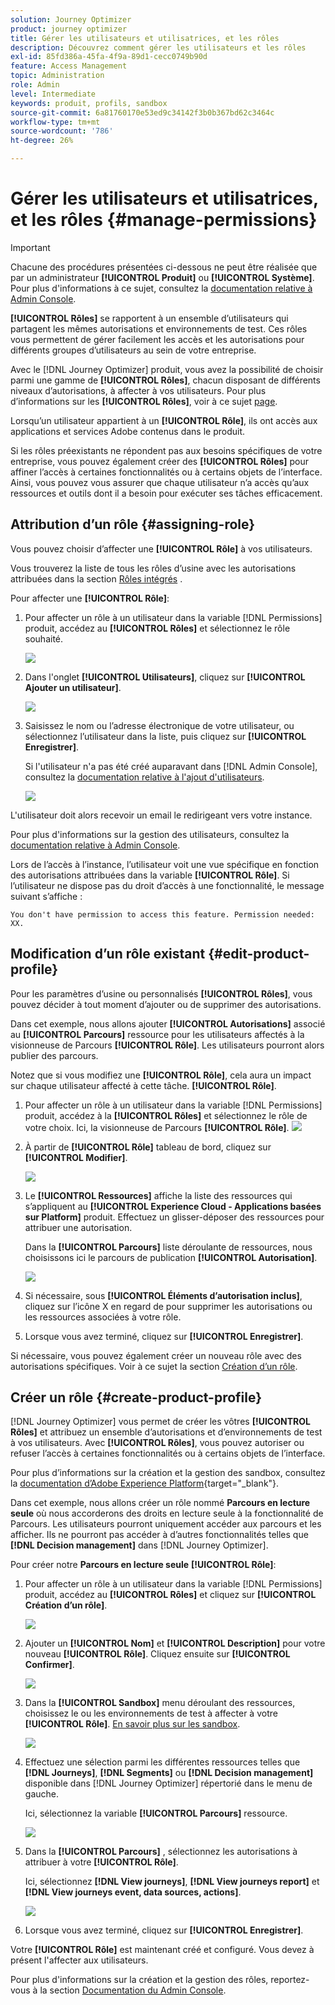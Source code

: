 ```yaml
---
solution: Journey Optimizer
product: journey optimizer
title: Gérer les utilisateurs et utilisatrices, et les rôles
description: Découvrez comment gérer les utilisateurs et les rôles
exl-id: 85fd386a-45fa-4f9a-89d1-cecc0749b90d
feature: Access Management
topic: Administration
role: Admin
level: Intermediate
keywords: produit, profils, sandbox
source-git-commit: 6a81760170e53ed9c34142f3b0b367bd62c3464c
workflow-type: tm+mt
source-wordcount: '786'
ht-degree: 26%

---
```


# Gérer les utilisateurs et utilisatrices, et les rôles {#manage-permissions}

>[!IMPORTANT]
>
> Chacune des procédures présentées ci-dessous ne peut être réalisée que par un administrateur **[!UICONTROL Produit]** ou **[!UICONTROL Système]**. Pour plus d&#39;informations à ce sujet, consultez la [documentation relative à Admin Console](https://helpx.adobe.com/fr/enterprise/admin-guide.html/enterprise/using/admin-roles.ug.html).

**[!UICONTROL Rôles]** se rapportent à un ensemble d’utilisateurs qui partagent les mêmes autorisations et environnements de test. Ces rôles vous permettent de gérer facilement les accès et les autorisations pour différents groupes d’utilisateurs au sein de votre entreprise.

Avec le [!DNL Journey Optimizer] produit, vous avez la possibilité de choisir parmi une gamme de **[!UICONTROL Rôles]**, chacun disposant de différents niveaux d’autorisations, à affecter à vos utilisateurs. Pour plus d’informations sur les **[!UICONTROL Rôles]**, voir à ce sujet [page](ootb-product-profiles.md).

Lorsqu’un utilisateur appartient à un **[!UICONTROL Rôle]**, ils ont accès aux applications et services Adobe contenus dans le produit.

Si les rôles préexistants ne répondent pas aux besoins spécifiques de votre entreprise, vous pouvez également créer des **[!UICONTROL Rôles]** pour affiner l’accès à certaines fonctionnalités ou à certains objets de l’interface. Ainsi, vous pouvez vous assurer que chaque utilisateur n’a accès qu’aux ressources et outils dont il a besoin pour exécuter ses tâches efficacement.

## Attribution d’un rôle {#assigning-role}

Vous pouvez choisir d’affecter une **[!UICONTROL Rôle]** à vos utilisateurs.

Vous trouverez la liste de tous les rôles d’usine avec les autorisations attribuées dans la section [Rôles intégrés](ootb-product-profiles.md) .

Pour affecter une **[!UICONTROL Rôle]**:

1. Pour affecter un rôle à un utilisateur dans la variable [!DNL Permissions] produit, accédez au **[!UICONTROL Rôles]** et sélectionnez le rôle souhaité.

   ![](assets/do-not-localize/access_control_2.png)

1. Dans l&#39;onglet **[!UICONTROL Utilisateurs]**, cliquez sur **[!UICONTROL Ajouter un utilisateur]**.

   ![](assets/do-not-localize/access_control_3.png)

1. Saisissez le nom ou l’adresse électronique de votre utilisateur, ou sélectionnez l’utilisateur dans la liste, puis cliquez sur **[!UICONTROL Enregistrer]**.

   Si l&#39;utilisateur n&#39;a pas été créé auparavant dans [!DNL Admin Console], consultez la [documentation relative à l&#39;ajout d&#39;utilisateurs](https://helpx.adobe.com/fr/enterprise/admin-guide.html/enterprise/using/manage-users-individually.ug.html#add-users).

   ![](assets/do-not-localize/access_control_4.png)

L&#39;utilisateur doit alors recevoir un email le redirigeant vers votre instance.

Pour plus d&#39;informations sur la gestion des utilisateurs, consultez la [documentation relative à Admin Console](https://helpx.adobe.com/fr/enterprise/admin-guide.html/enterprise/using/manage-users-individually.ug.html).

Lors de l’accès à l’instance, l’utilisateur voit une vue spécifique en fonction des autorisations attribuées dans la variable **[!UICONTROL Rôle]**. Si l’utilisateur ne dispose pas du droit d’accès à une fonctionnalité, le message suivant s’affiche :

`You don't have permission to access this feature. Permission needed: XX.`

## Modification d’un rôle existant {#edit-product-profile}

Pour les paramètres d’usine ou personnalisés **[!UICONTROL Rôles]**, vous pouvez décider à tout moment d’ajouter ou de supprimer des autorisations.

Dans cet exemple, nous allons ajouter **[!UICONTROL Autorisations]** associé au **[!UICONTROL Parcours]** ressource pour les utilisateurs affectés à la visionneuse de Parcours **[!UICONTROL Rôle]**. Les utilisateurs pourront alors publier des parcours.

Notez que si vous modifiez une **[!UICONTROL Rôle]**, cela aura un impact sur chaque utilisateur affecté à cette tâche. **[!UICONTROL Rôle]**.

1. Pour affecter un rôle à un utilisateur dans la variable [!DNL Permissions] produit, accédez à la **[!UICONTROL Rôles]** et sélectionnez le rôle de votre choix. Ici, la visionneuse de Parcours **[!UICONTROL Rôle]**.
   ![](assets/do-not-localize/access_control_5.png)

1. À partir de **[!UICONTROL Rôle]** tableau de bord, cliquez sur **[!UICONTROL Modifier]**.

   ![](assets/do-not-localize/access_control_6.png)

1. Le **[!UICONTROL Ressources]** affiche la liste des ressources qui s’appliquent au **[!UICONTROL Experience Cloud - Applications basées sur Platform]** produit. Effectuez un glisser-déposer des ressources pour attribuer une autorisation.

   Dans la **[!UICONTROL Parcours]** liste déroulante de ressources, nous choisissons ici le parcours de publication **[!UICONTROL Autorisation]**.

   ![](assets/do-not-localize/access_control_14.png)

1. Si nécessaire, sous **[!UICONTROL Éléments d’autorisation inclus]**, cliquez sur l’icône X en regard de pour supprimer les autorisations ou les ressources associées à votre rôle.

1. Lorsque vous avez terminé, cliquez sur **[!UICONTROL Enregistrer]**.

Si nécessaire, vous pouvez également créer un nouveau rôle avec des autorisations spécifiques. Voir à ce sujet la section [Création d’un rôle](#create-product-profile).

## Créer un rôle {#create-product-profile}

[!DNL Journey Optimizer] vous permet de créer les vôtres **[!UICONTROL Rôles]** et attribuez un ensemble d’autorisations et d’environnements de test à vos utilisateurs. Avec **[!UICONTROL Rôles]**, vous pouvez autoriser ou refuser l’accès à certaines fonctionnalités ou à certains objets de l’interface.

Pour plus d’informations sur la création et la gestion des sandbox, consultez la [documentation d’Adobe Experience Platform](https://experienceleague.adobe.com/docs/experience-platform/sandbox/ui/user-guide.html?lang=fr){target="_blank"}.

Dans cet exemple, nous allons créer un rôle nommé **Parcours en lecture seule** où nous accorderons des droits en lecture seule à la fonctionnalité de Parcours. Les utilisateurs pourront uniquement accéder aux parcours et les afficher. Ils ne pourront pas accéder à dʼautres fonctionnalités telles que **[!DNL  Decision management]** dans [!DNL Journey Optimizer].

Pour créer notre **Parcours en lecture seule** **[!UICONTROL Rôle]**:

1. Pour affecter un rôle à un utilisateur dans la variable [!DNL Permissions] produit, accédez au **[!UICONTROL Rôles]** et cliquez sur **[!UICONTROL Création d’un rôle]**.

   ![](assets/do-not-localize/access_control_9.png)

1. Ajouter un **[!UICONTROL Nom]** et **[!UICONTROL Description]** pour votre nouveau **[!UICONTROL Rôle]**. Cliquez ensuite sur **[!UICONTROL Confirmer]**.

   ![](assets/do-not-localize/access_control_10.png)

1. Dans la **[!UICONTROL Sandbox]** menu déroulant des ressources, choisissez le ou les environnements de test à affecter à votre **[!UICONTROL Rôle]**. [En savoir plus sur les sandbox](sandboxes.md).

   ![](assets/do-not-localize/access_control_13.png)

1. Effectuez une sélection parmi les différentes ressources telles que **[!DNL Journeys]**, **[!DNL Segments]** ou **[!DNL Decision management]** disponible dans [!DNL Journey Optimizer] répertorié dans le menu de gauche.

   Ici, sélectionnez la variable **[!UICONTROL Parcours]** ressource.

   ![](assets/do-not-localize/access_control_11.png)

1. Dans la **[!UICONTROL Parcours]** , sélectionnez les autorisations à attribuer à votre **[!UICONTROL Rôle]**.

   Ici, sélectionnez **[!DNL View journeys]**, **[!DNL View journeys report]**  et **[!DNL View journeys event, data sources, actions]**.

   ![](assets/do-not-localize/access_control_12.png)

1. Lorsque vous avez terminé, cliquez sur **[!UICONTROL Enregistrer]**.

Votre **[!UICONTROL Rôle]** est maintenant créé et configuré. Vous devez à présent l&#39;affecter aux utilisateurs.

Pour plus d&#39;informations sur la création et la gestion des rôles, reportez-vous à la section [Documentation du Admin Console](https://experienceleague.adobe.com/docs/experience-platform/access-control/abac/permissions-ui/roles.html?lang=fr).
